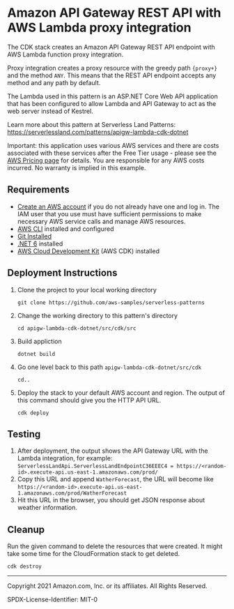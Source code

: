 # Amazon API Gateway REST API with AWS Lambda proxy integration

The CDK stack creates an Amazon API Gateway REST API endpoint with AWS Lambda function proxy integration.

Proxy integration creates a proxy resource with the greedy path `{proxy+}` and the method `ANY`.
This means that the REST API endpoint accepts any method and any path by default.

The Lambda used in this pattern is an ASP.NET Core Web API application that has been configured to allow Lambda and API Gateway to act as the web server instead of Kestrel.

Learn more about this pattern at Serverless Land Patterns: https://serverlessland.com/patterns/apigw-lambda-cdk-dotnet

Important: this application uses various AWS services and there are costs associated with these services after the Free Tier usage - please see the [AWS Pricing page](https://aws.amazon.com/pricing/) for details. You are responsible for any AWS costs incurred. No warranty is implied in this example.

## Requirements

* [Create an AWS account](https://portal.aws.amazon.com/gp/aws/developer/registration/index.html) if you do not already have one and log in. The IAM user that you use must have sufficient permissions to make necessary AWS service calls and manage AWS resources.
* [AWS CLI](https://docs.aws.amazon.com/cli/latest/userguide/install-cliv2.html) installed and configured
* [Git Installed](https://git-scm.com/book/en/v2/Getting-Started-Installing-Git)
* [.NET 6](https://dotnet.microsoft.com/en-us/download/dotnet/6.0) installed
* [AWS Cloud Development Kit](https://docs.aws.amazon.com/cdk/latest/guide/cli.html) (AWS CDK) installed

## Deployment Instructions

1. Clone the project to your local working directory
    ```
    git clone https://github.com/aws-samples/serverless-patterns
    ```
2. Change the working directory to this pattern's directory
    ```
    cd apigw-lambda-cdk-dotnet/src/cdk/src
    ```
3. Build appliction
    ```
    dotnet build
    ```
4. Go one level back to this path `apigw-lambda-cdk-dotnet/src/cdk`
    ```
    cd..
    ```
5. Deploy the stack to your default AWS account and region. The output of this command should give you the HTTP API URL.
    ```
    cdk deploy
    ```

## Testing

1. After deployment, the output shows the API Gateway URL with the Lambda integration, for example: `ServerlessLandApi.ServerlessLandEndpointC36EEEC4 = https://<random-id>.execute-api.us-east-1.amazonaws.com/prod/`
2. Copy this URL and append `WatherForecast`, the URL will become like `https://<random-id>.execute-api.us-east-1.amazonaws.com/prod/WatherForecast`
3. Hit this URL in the browser, you should get JSON response about weather information.

## Cleanup
Run the given command to delete the resources that were created. It might take some time for the CloudFormation stack to get deleted.
```
cdk destroy
```

----
Copyright 2021 Amazon.com, Inc. or its affiliates. All Rights Reserved.

SPDX-License-Identifier: MIT-0
